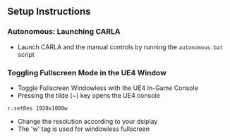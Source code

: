 ## Setup Instructions

### Autonomous: Launching CARLA

- Launch CARLA and the manual controls by running the `autonomous.bat` script

### Toggling Fullscreen Mode in the UE4 Window

- Toggle Fullscreen Windowless with the UE4 In-Game Console
- Pressing the tilde (~) key opens the UE4 console

```
r.setRes 1920x1080w
```

- Change the resolution according to your dsiplay
- The 'w' tag is used for windowless fullscreen